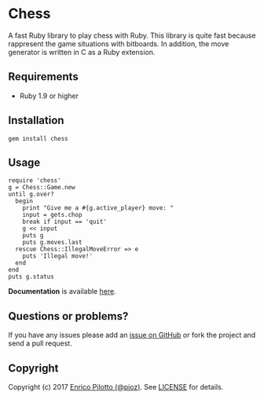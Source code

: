 # Chess

A fast Ruby library to play chess with Ruby. This library is quite fast
because rappresent the game situations with bitboards. In addition, the move
generator is written in C as a Ruby extension.

## Requirements

*   Ruby 1.9 or higher

## Installation

    gem install chess

## Usage

    require 'chess'
    g = Chess::Game.new
    until g.over?
      begin
        print "Give me a #{g.active_player} move: "
        input = gets.chop
        break if input == 'quit'
        g << input
        puts g
        puts g.moves.last
      rescue Chess::IllegalMoveError => e
        puts 'Illegal move!'
      end
    end
    puts g.status

**Documentation** is available [here](http://pioz.github.com/chess).

## Questions or problems?

If you have any issues please add an [issue on
GitHub](https://github.com/pioz/chess/issues) or fork the project and send a
pull request.

## Copyright

Copyright (c) 2017 [Enrico Pilotto (@pioz)](https://github.com/pioz). See
[LICENSE](https://github.com/pioz/chess/blob/master/LICENSE) for details.
